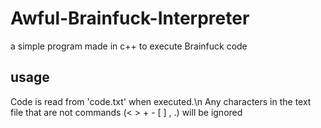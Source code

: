 # Awful-Brainfuck-Interpreter
a simple program made in c++ to execute Brainfuck code

## usage
Code is read from 'code.txt' when executed.\n
Any characters in the text file that are not commands (< > + - \[ ] , .) will be ignored

